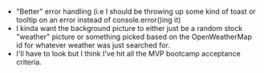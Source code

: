 - "Better" error handling (i.e I should be throwing up some kind of toast or tooltip on an error instead of console.error()ing it)
- I kinda want the background picture to either just be a random stock "weather" picture or something picked based on the OpenWeatherMap id for whatever weather was just searched for.
- I'll have to look but I think I've hit all the MVP bootcamp acceptance criteria.
